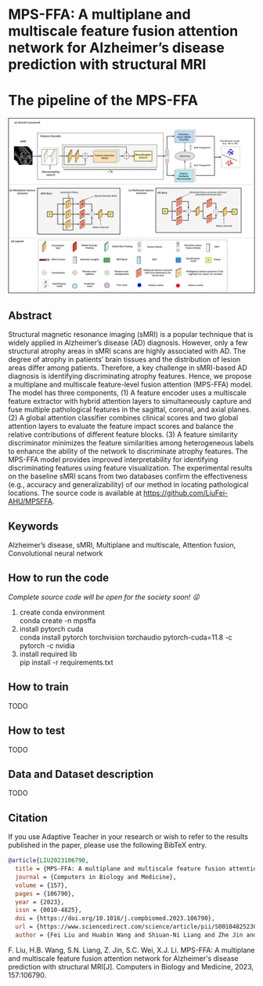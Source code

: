 # MPS-FFA: A multiplane and multiscale feature fusion attention network for Alzheimer’s disease prediction with structural MRI

# The pipeline of the MPS-FFA
![Pipeline of the MPSFFA](overall_framework.jpg)

## Abstract 
Structural magnetic resonance imaging (sMRI) is a popular technique that is widely applied in Alzheimer’s disease (AD) diagnosis. However, only a few structural atrophy areas in sMRI scans are highly associated with AD. The degree of atrophy in patients’ brain tissues and the distribution of lesion areas differ among patients. Therefore, a key challenge in sMRI-based AD diagnosis is identifying discriminating atrophy features. Hence, we propose a multiplane and multiscale feature-level fusion attention (MPS-FFA) model. The model has three components, (1) A feature encoder uses a multiscale feature extractor with hybrid attention layers to simultaneously capture and fuse multiple pathological features in the sagittal, coronal, and axial planes. (2) A global attention classifier combines clinical scores and two global attention layers to evaluate the feature impact scores and balance the relative contributions of different feature blocks. (3) A feature similarity discriminator minimizes the feature similarities among heterogeneous labels to enhance the ability of the network to discriminate atrophy features. The MPS-FFA model provides improved interpretability for identifying discriminating features using feature visualization. The experimental results on the baseline sMRI scans from two databases confirm the effectiveness (e.g., accuracy and generalizability) of our method in locating pathological locations. The source code is available at https://github.com/LiuFei-AHU/MPSFFA.

## Keywords
Alzheimer’s disease, sMRI, Multiplane and multiscale, Attention fusion, Convolutional neural network


## How to run the code
_Complete source code will be open for the society soon! :stuck_out_tongue_winking_eye:_
1. create conda environment <br>
conda create -n mpsffa
2. install pytorch cuda <br>
conda install pytorch torchvision torchaudio pytorch-cuda=11.8 -c pytorch -c nvidia
3. install required lib<br>
pip install -r requirements.txt

## How to train
TODO

## How to test
TODO

## Data and Dataset description
TODO


## Citation

If you use Adaptive Teacher in your research or wish to refer to the results published in the paper, please use the following BibTeX entry.

```BibTeX
@article{LIU2023106790,
  title = {MPS-FFA: A multiplane and multiscale feature fusion attention network for Alzheimer’s disease prediction with structural MRI},
  journal = {Computers in Biology and Medicine},
  volume = {157},
  pages = {106790},
  year = {2023},
  issn = {0010-4825},
  doi = {https://doi.org/10.1016/j.compbiomed.2023.106790},
  url = {https://www.sciencedirect.com/science/article/pii/S001048252300255X},
  author = {Fei Liu and Huabin Wang and Shiuan-Ni Liang and Zhe Jin and Shicheng Wei and Xuejun Li},
```
F. Liu, H.B. Wang, S.N. Liang, Z. Jin, S.C. Wei, X.J. Li. MPS-FFA: A multiplane and multiscale feature fusion attention network for Alzheimer's disease prediction with structural MRI[J]. Computers in Biology and Medicine, 2023, 157:106790.

